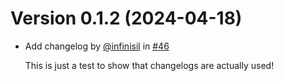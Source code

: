 # Version 0.1.2 (2024-04-18)

- Add changelog by [@infinisil](https://github.com/infinisil) in [#46](https://github.com/NixOS/nixpkgs-check-by-name/pull/46)

  This is just a test to show that changelogs are actually used!

